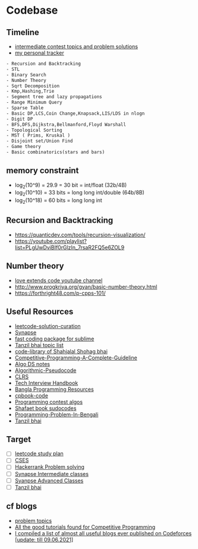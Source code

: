 # Codebase

## Timeline

- [intermediate contest topics and problem solutions](https://docs.google.com/spreadsheets/d/1HML2NaADcbG79nyJ9odDd_4UVLFQiKhfNsuCT3Gwj-o/edit#gid=0)
- [my personal tracker](https://docs.google.com/spreadsheets/d/1T1JZS4NY13G94eeBvd84uVNXbLdUPBP3NR1ePT6zbPY/edit#gid=209066802)

```txt
- Recursion and Backtracking
- STL
- Binary Search
- Number Theory
- Sqrt Decomposition
- Kmp,Hashing,Trie
- Segment tree and lazy propagations
- Range Minimum Query
- Sparse Table
- Basic DP,LCS,Coin Change,Knapsack,LIS/LDS in nlogn
- Digit DP
- BFS,DFS,Dijkstra,Bellmanford,Floyd Warshall
- Topological Sorting
- MST ( Prims, Kruskal )
- Disjoint set/Union Find
- Game theory
- Basic combinatorics(stars and bars)
```

## memory constraint 
- log<sub>2</sub>(10^9) = 29.9 = 30 bit = int/float (32b/4B)
- log<sub>2</sub>(10^10) = 33 bits = long long int/double (64b/8B) 
- log<sub>2</sub>(10^18) = 60 bits = long long int



## Recursion and Backtracking

- <https://quanticdev.com/tools/recursion-visualization/>
- <https://youtube.com/playlist?list=PLgUwDviBIf0rGlzIn_7rsaR2FQ5e6ZOL9>

## Number theory

- [love extends code youtube channel](https://www.youtube.com/watch?v=0T1-IjBM9jA&list=PLgLCjVh3O6Si82JG4dSp6iSQQnXBM3wjT&index=1&ab_channel=LoveExtendsCode)
- <http://www.progkriya.org/gyan/basic-number-theory.html>
- <https://forthright48.com/p-cpps-101/>

## Useful Resources

- [leetcode-solution-curation](https://github.com/Tahanima/leetcode-solution-curation)
- [Synapse](https://docs.google.com/spreadsheets/d/16DqZGElOw4lm-JP38d-65iZ0FvUhWtuniBxRuCItv4Y/edit#gid=0)
- [fast coding package for sublime](https://github.com/Geek-a-Byte/FastOlympicCoding)
- [Tanzil bhai topic list](https://docs.google.com/spreadsheets/d/1zwXs4FAfK2pYpVSenyLXkoGS0doOpK1xmrVkU3PB36M/edit#gid=270414271)
- [code-library of Shahjalal Shohag bhai](https://github.com/ShahjalalShohag/code-library)
- [Competitive-Programming-A-Complete-Guideline](https://github.com/ShahjalalShohag/Competitive-Programming-A-Complete-Guideline)
- [Algo DS notes](https://github.com/jainaman224/Algo_Ds_Notes)
- [Algorithmic-Pseudocode](https://github.com/Just-A-Visitor/Algorithmic-Pseudocode)
- [CLRS](https://github.com/gzc/CLRS)
- [Tech Interview Handbook](https://github.com/yangshun/tech-interview-handbook)
- [Bangla Programming Resources](https://github.com/sultanoid/bangla-programming-resources)
- [cpbook-code](https://github.com/stevenhalim/cpbook-code)
- [Programming contest algos](https://github.com/Shafaet/Programming-Contest-Algorithms)
- [Shafaet book sudocodes](https://github.com/Shafaet/book-sudocodes)
- [Programming-Problem-In-Bengali](https://github.com/hasancse91/Programming-Problem-In-Bengali)
- [Tanzil bhai](https://docs.google.com/document/d/1os2hfyZWK1nNGlbzZiJA0CSWFfEDgmWXfoVox62xHZk/edit#heading=h.l176m5o8k6i)

## Target

- [ ] [leetcode study plan](https://leetcode.com/study-plan/)
- [ ] [CSES](https://cses.fi/problemset/list/)
- [ ] [Hackerrank Problem solving](https://www.hackerrank.com/domains/data-structures)
- [ ] [Synapse Intermediate classes](https://www.youtube.com/playlist?list=PLcgg4mu-TN21xTr0LwFMw_5UBDrMsoAHA)
- [ ] [Syanpse Advanced Classes](https://www.youtube.com/watch?v=PRQbOEfHxKw&list=PLHPef-9rM5PXGy2QalI8QtjkLli1ekTpD&index=12&ab_channel=Synapse)
- [ ] [Tanzil bhai](https://www.youtube.com/playlist?list=PLLDURmvQUYc_O18kS2Jeql2vLmDXT1AYP)

## cf blogs

- [problem topics](https://codeforces.com/blog/entry/55274)
- [All the good tutorials found for Competitive Programming](https://codeforces.com/blog/entry/57282)
- [I compiled a list of almost all useful blogs ever published on Codeforces [update: till 09.06.2021]](https://codeforces.com/blog/entry/91363)

